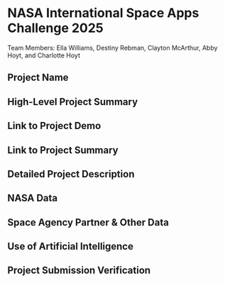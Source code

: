 # NASA International Space Apps Challenge 2025
Team Members: Ella Williams, Destiny Rebman, Clayton McArthur, Abby Hoyt, and Charlotte Hoyt

## Project Name

## High-Level Project Summary

## Link to Project Demo

## Link to Project Summary

## Detailed Project Description

## NASA Data

## Space Agency Partner & Other Data

## Use of Artificial Intelligence

## Project Submission Verification